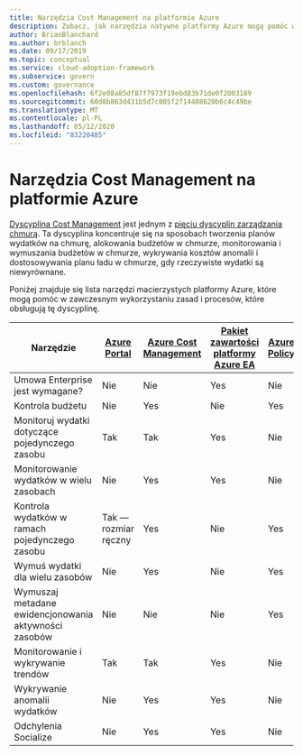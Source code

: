 ```yaml
---
title: Narzędzia Cost Management na platformie Azure
description: Zobacz, jak narzędzia natywne platformy Azure mogą pomóc w dojrzałych zasadach i procesach, które obsługują dyscyplinę Cost Management.
author: BrianBlanchard
ms.author: brblanch
ms.date: 09/17/2019
ms.topic: conceptual
ms.service: cloud-adoption-framework
ms.subservice: govern
ms.custom: governance
ms.openlocfilehash: 6f2e08a85df87f7973f19ebd83b71de0f2003189
ms.sourcegitcommit: 60d8b863d431b5d7c005f2f14488620b6c4c49be
ms.translationtype: MT
ms.contentlocale: pl-PL
ms.lasthandoff: 05/12/2020
ms.locfileid: "83220485"
---
```

# <a name="cost-management-tools-in-azure"></a>Narzędzia Cost Management na platformie Azure

[Dyscyplina Cost Management](./index.md) jest jednym z [pięciu dyscyplin zarządzania chmurą](../governance-disciplines.md). Ta dyscyplina koncentruje się na sposobach tworzenia planów wydatków na chmurę, alokowania budżetów w chmurze, monitorowania i wymuszania budżetów w chmurze, wykrywania kosztów anomalii i dostosowywania planu ładu w chmurze, gdy rzeczywiste wydatki są niewyrównane.

Poniżej znajduje się lista narzędzi macierzystych platformy Azure, które mogą pomóc w zawczesnym wykorzystaniu zasad i procesów, które obsługują tę dyscyplinę.

<!-- TODO: Content packs are deprecated. -->

| Narzędzie | [Azure Portal](https://azure.microsoft.com/features/azure-portal)  | [Azure Cost Management](https://docs.microsoft.com/azure/cost-management-billing/cost-management-billing-overview)  | [Pakiet zawartości platformy Azure EA](https://docs.microsoft.com/power-bi/service-connect-to-azure-enterprise)  | [Azure Policy](https://docs.microsoft.com/azure/governance/policy/overview) |
|---------|---------|---------|---------|---------|
| Umowa Enterprise jest wymagane?     | Nie         | Nie         | Yes         | Nie         |
| Kontrola budżetu     | Nie         | Yes         | Nie         | Yes         |
| Monitoruj wydatki dotyczące pojedynczego zasobu    | Tak         | Tak         | Yes         | Nie         |
| Monitorowanie wydatków w wielu zasobach    | Nie         | Yes        | Yes         | Nie         |
| Kontrola wydatków w ramach pojedynczego zasobu     | Tak — rozmiar ręczny         | Yes         | Nie         | Yes         |
| Wymuś wydatki dla wielu zasobów    | Nie         | Yes         | Nie         | Yes         |
| Wymuszaj metadane ewidencjonowania aktywności zasobów    | Nie         | Nie         | Nie         | Yes         |
| Monitorowanie i wykrywanie trendów     | Tak          | Tak        | Yes         | Nie         |
| Wykrywanie anomalii wydatków     | Nie         | Yes        | Yes         | Nie        |
| Odchylenia Socialize     | Nie        | Yes        | Yes        | Nie        |
